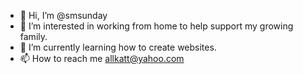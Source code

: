 - 👋 Hi, I’m @smsunday
- 👀 I’m interested in working from home to help support my growing family.
- 🌱 I’m currently learning how to create websites.
- 📫 How to reach me allkatt@yahoo.com

<!---
smsunday/smsunday is a ✨ special ✨ repository because its `README.md` (this file) appears on your GitHub profile.
You can click the Preview link to take a look at your changes.
--->
